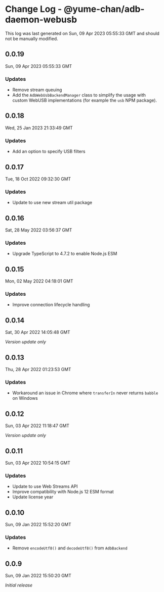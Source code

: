 # Change Log - @yume-chan/adb-daemon-webusb

This log was last generated on Sun, 09 Apr 2023 05:55:33 GMT and should not be manually modified.

## 0.0.19

Sun, 09 Apr 2023 05:55:33 GMT

### Updates

-   Remove stream queuing
-   Add the `AdbWebUsbBackendManager` class to simplify the usage with custom WebUSB implementations (for example the `usb` NPM package).

## 0.0.18

Wed, 25 Jan 2023 21:33:49 GMT

### Updates

-   Add an option to specify USB filters

## 0.0.17

Tue, 18 Oct 2022 09:32:30 GMT

### Updates

-   Update to use new stream util package

## 0.0.16

Sat, 28 May 2022 03:56:37 GMT

### Updates

-   Upgrade TypeScript to 4.7.2 to enable Node.js ESM

## 0.0.15

Mon, 02 May 2022 04:18:01 GMT

### Updates

-   Improve connection lifecycle handling

## 0.0.14

Sat, 30 Apr 2022 14:05:48 GMT

_Version update only_

## 0.0.13

Thu, 28 Apr 2022 01:23:53 GMT

### Updates

-   Workaround an issue in Chrome where `transferIn` never returns `babble` on Windows

## 0.0.12

Sun, 03 Apr 2022 11:18:47 GMT

_Version update only_

## 0.0.11

Sun, 03 Apr 2022 10:54:15 GMT

### Updates

-   Update to use Web Streams API
-   Improve compatibility with Node.js 12 ESM format
-   Update license year

## 0.0.10

Sun, 09 Jan 2022 15:52:20 GMT

### Updates

-   Remove `encodeUtf8()` and `decodeUtf8()` from `AdbBackend`

## 0.0.9

Sun, 09 Jan 2022 15:50:20 GMT

_Initial release_
